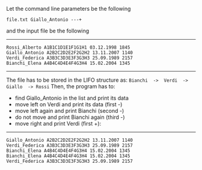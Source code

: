 Let the command line parameters be the following
```
file.txt Giallo_Antonio ---+
```
and the input file be the following
___________________________________________________
```
Rossi_Alberto A1B1C1D1E1F1G1H1 03.12.1998 1845
Giallo_Antonio A2B2C2D2E2F2G2H2 13.11.2007 1140
Verdi_Federica A3B3C3D3E3F3G3H3 25.09.1989 2157
Bianchi_Elena A4B4C4D4E4F4G3H4 15.02.2004 1345
```
___________________________________________________


The file has to be stored in the LIFO structure as:
```Bianchi  ->  Verdi  -> Giallo  -> Rossi```
Then, the program has to:
- find Giallo_Antonio in the list and print its data
- move left on Verdi and print its data (first -)
- move left again and print Bianchi (second -)
- do not move and print Bianchi again (third -)
- move right and print Verdi (first +):
___________________________________________________
```
Giallo_Antonio A2B2C2D2E2F2G2H2 13.11.2007 1140
Verdi_Federica A3B3C3D3E3F3G3H3 25.09.1989 2157
Bianchi_Elena A4B4C4D4E4F4G3H4 15.02.2004 1345
Bianchi_Elena A4B4C4D4E4F4G3H4 15.02.2004 1345
Verdi_Federica A3B3C3D3E3F3G3H3 25.09.1989 2157
```
